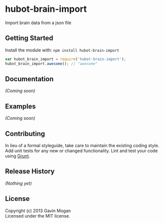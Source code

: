 # hubot-brain-import

Import brain data from a json file

## Getting Started
Install the module with: `npm install hubot-brain-import`

```javascript
var hubot_brain_import = require('hubot-brain-import');
hubot_brain_import.awesome(); // "awesome"
```

## Documentation
_(Coming soon)_

## Examples
_(Coming soon)_

## Contributing
In lieu of a formal styleguide, take care to maintain the existing coding style. Add unit tests for any new or changed functionality. Lint and test your code using [Grunt](http://gruntjs.com/).

## Release History
_(Nothing yet)_

## License
Copyright (c) 2013 Gavin Mogan  
Licensed under the MIT license.
